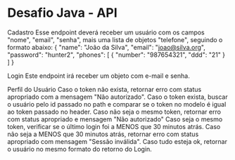 # Desafio Java - API

Cadastro
Esse endpoint deverá receber um usuário com os campos "nome", "email", "senha", mais uma lista de objetos "telefone", seguindo o formato abaixo:
    {
        "name": "João da Silva",
        "email": "joao@silva.org",
        "password": "hunter2",
        "phones": [
            {
                "number": "987654321",
                "ddd": "21"
            }
        ]
    }


Login
Este endpoint irá receber um objeto com e-mail e senha.

Perfil do Usuário
Caso o token não exista, retornar erro com status apropriado com a mensagem "Não autorizado".
Caso o token exista, buscar o usuário pelo id passado no path e comparar se o token no modelo é igual ao token passado no header.
Caso não seja o mesmo token, retornar erro com status apropriado e mensagem "Não autorizado"
Caso seja o mesmo token, verificar se o último login foi a MENOS que 30 minutos atrás. Caso não seja a MENOS que 30 minutos atrás, retornar erro com status apropriado com mensagem "Sessão inválida".
Caso tudo esteja ok, retornar o usuário no mesmo formato do retorno do Login.
